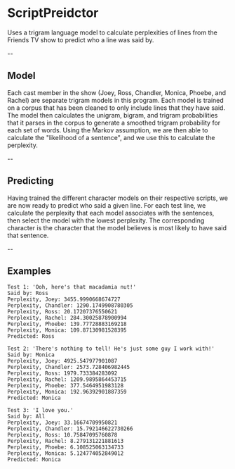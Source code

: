 # ScriptPreidctor

Uses a trigram language model to calculate perplexities of lines from the Friends TV show to predict who a line was said by.

--

## Model

Each cast member in the show (Joey, Ross, Chandler, Monica, Phoebe, and Rachel) are separate trigram models in this program.
Each model is trained on a corpus that has been cleaned to only include lines that they have said.
The model then calculates the unigram, bigram, and trigram probabilities that it parses in the corpus to generate
a smoothed trigram probability for each set of words.
Using the Markov assumption, we are then able to calculate the "likelihood of a sentence", and we use this to calculate the perplexity.

--

## Predicting

Having trained the different character models on their respective scripts, we are now ready to predict who said a given line.
For each test line, we calculate the perplexity that each model associates with the sentences, then select the model with the lowest perplexity.
The corresponding character is the character that the model believes is most likely to have said that sentence.

--

## Examples
```
Test 1: 'Ooh, here's that macadamia nut!'
Said by: Ross
Perplexity, Joey: 3455.9990668674727
Perplexity, Chandler: 1290.1749908780305
Perplexity, Ross: 20.17207376550621
Perplexity, Rachel: 284.30025878900994
Perplexity, Phoebe: 139.77728883169218
Perplexity, Monica: 109.87130981528395
Predicted: Ross
 
Test 2: 'There's nothing to tell! He's just some guy I work with!'
Said by: Monica
Perplexity, Joey: 4925.547977901087
Perplexity, Chandler: 2573.728406982445
Perplexity, Ross: 1979.733384283092
Perplexity, Rachel: 1209.9895864453715
Perplexity, Phoebe: 377.5464951983128
Perplexity, Monica: 192.96392901887359
Predicted: Monica
 
Test 3: 'I love you.'
Said by: All
Perplexity, Joey: 33.16674709950821
Perplexity, Chandler: 15.792146622730266
Perplexity, Ross: 10.75847095760878
Perplexity, Rachel: 8.279131221881613
Perplexity, Phoebe: 6.108525063134733
Perplexity, Monica: 5.124774052849012
Predicted: Monica
```
